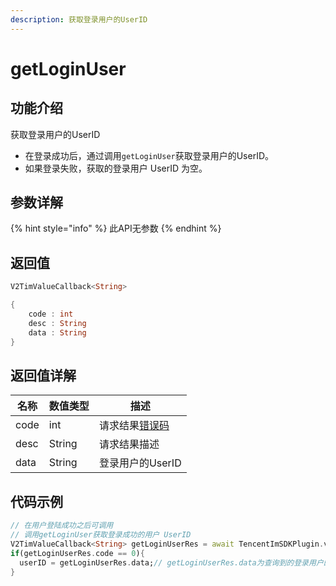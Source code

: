 ```yaml
---
description: 获取登录用户的UserID
---
```


# getLoginUser

## 功能介绍

获取登录用户的UserID

* 在登录成功后，通过调用`getLoginUser`获取登录用户的UserID。
* 如果登录失败，获取的登录用户 UserID 为空。

## 参数详解

{% hint style="info" %}
此API无参数
{% endhint %}

## 返回值

```dart
V2TimValueCallback<String>

{
    code : int
    desc : String
    data : String
}
```

## 返回值详解

| 名称   | 数值类型   | 描述                                                             |
| ---- | ------ | -------------------------------------------------------------- |
| code | int    | 请求结果[错误码](https://cloud.tencent.com/document/product/269/1671) |
| desc | String | 请求结果描述                                                         |
| data | String | 登录用户的UserID                                                    |

## 代码示例  &#x20;

```dart
// 在用户登陆成功之后可调用
// 调用getLoginUser获取登录成功的用户 UserID
V2TimValueCallback<String> getLoginUserRes = await TencentImSDKPlugin.v2TIMManager.getLoginUser();
if(getLoginUserRes.code == 0){
  userID = getLoginUserRes.data;// getLoginUserRes.data为查询到的登录用户的UserID
}
```
